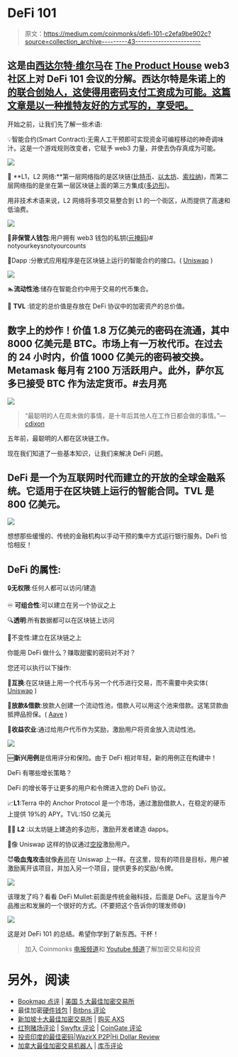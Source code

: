 # DeFi 101

> 原文：<https://medium.com/coinmonks/defi-101-c2efa9be902c?source=collection_archive---------43----------------------->

## 这是由[西达尔特·维尔马](https://twitter.com/sidsverma)在 [The Product House](https://twitter.com/0xTPH) web3 社区上对 DeFi 101 会议的分解。西达尔特是朱诺上的[的联合创始人，这使得用密码支付工资成为可能。这篇文章是以一种推特友好的方式写的，享受吧。](https://onjuno.com/)

开始之前，让我们先了解一些术语:

💡智能合约(Smart Contract):无需人工干预即可实现资金可编程移动的神奇调味汁。这是一个游戏规则改变者，它赋予 web3 力量，并使去伪存真成为可能。

![](img/ff1fc0877a0964f3edcc366dffa76769.png)

💎 **L1，L2 网络:**第一层网络指的是区块链([比特币](https://bitcoin.org/en/)、[以太坊](https://ethereum.org/en/)、[索拉纳](https://solana.com/))，而第二层网络指的是坐在第一层区块链上面的第三方集成([多边形](https://polygon.technology/))。

用非技术术语来说，L2 网络将多项交易整合到 L1 的一个街区，从而提供了高速和低油费。

![](img/4b61e076fc4a100471a88dbf3c79b81a.png)

👛**非保管人钱包**:用户拥有 web3 钱包的私钥([元掩码](https://metamask.io/))# notyourkeysnotyourcounts

📱Dapp :分散式应用程序是在区块链上运行的智能合约的接口。( [Uniswap](https://uniswap.org/) )

![](img/3d661ecdbbcee71d5f8fbccd321ee623.png)

🏊**流动性池**:储存在智能合约中用于交易的代币集合。

🔐 **TVL** :锁定的总价值是存放在 DeFi 协议中的加密资产的总价值。

## 数字上的炒作！价值 1.8 万亿美元的密码在流通，其中 8000 亿美元是 BTC。市场上有一万枚代币。在过去的 24 小时内，价值 1000 亿美元的密码被交换。Metamask 每月有 2100 万活跃用户。此外，萨尔瓦多已接受 BTC 作为法定货币。#去月亮

![](img/f215ad51b30b3ba175073c559b181ce7.png)

> “最聪明的人在周末做的事情，是十年后其他人在工作日都会做的事情。”— [cdixon](https://cdixon.org/)

五年前，最聪明的人都在区块链工作。

现在我们知道了一些基本知识，让我们来解决 DeFi 问题。

## DeFi 是一个为互联网时代而建立的开放的全球金融系统。它适用于在区块链上运行的智能合同。TVL 是 800 亿美元。

![](img/c98bdaac96e00b225dd2179effbbb62d.png)

想想那些缓慢的、传统的金融机构以手动干预的集中方式运行银行服务。DeFi 恰恰相反！

## DeFi 的属性:

🔒**无权限**:任何人都可以访问/建造

♾️ **可组合性**:可以建立在另一个协议之上

🔍**透明**:所有数据都可以在区块链上访问

💪不变性:建立在区块链之上

你能用 DeFi 做什么？赚取甜蜜的密码对不对？

您还可以执行以下操作:

📑**互换**:在区块链上用一个代币与另一个代币进行交易，而不需要中央实体( [Uniswap](https://uniswap.org/) )

💸**放款&借款**:放款人创建一个流动性池，借款人可以用这个池来借款。这笔贷款由抵押品担保。( [Aave](https://aave.com/) )

🤑**收益农业**:通过给用户代币作为奖励，激励用户将资金放入流动性池。

![](img/268d5ea10404ff893856f10d4a004e3c.png)

🆕**新兴用例**是信用评分和保险。由于 DeFi 相对年轻，新的用例正在构建中！

DeFi 有哪些增长策略？

DeFi 的增长等于让更多的用户和令牌进入您的 DeFi 协议。

📈**L1**:Terra 中的 Anchor Protocol 是一个市场，通过激励借款人，在稳定的硬币上提供 19%的 APY。TVL:150 亿美元

👨‍🔧 **L2** :以太坊链上建造的多边形，激励开发者建造 dapps。

🎡像 Uniswap 这样的协议通过[空投](https://en.wikipedia.org/wiki/Airdrop_(cryptocurrency))激励用户。

😈**吸血鬼攻击**就像[寿司](https://www.sushi.com/)在 Uniswap 上一样。在这里，现有的项目是目标，用户被激励离开该项目，并加入另一个项目，提供更多的奖励/令牌。

![](img/ac8bcb51cddcd928615d267fac136735.png)

该理发了吗？看看 DeFi Mullet:前面是传统金融科技，后面是 DeFi。这是当今产品推出和发展的一个很好的方式。(不要把这个告诉你的理发师😅)

![](img/51f3fce688343678b75bc2f204a0edb9.png)

这是对 DeFi 101 的总结。希望你学到了新东西。干杯！

> 加入 Coinmonks [电报频道](https://t.me/coincodecap)和 [Youtube 频道](https://www.youtube.com/c/coinmonks/videos)了解加密交易和投资

# 另外，阅读

*   [Bookmap 点评](https://coincodecap.com/bookmap-review-2021-best-trading-software) | [美国 5 大最佳加密交易所](https://coincodecap.com/crypto-exchange-usa)
*   最佳加密[硬件钱包](/coinmonks/hardware-wallets-dfa1211730c6) | [Bitbns 评论](/coinmonks/bitbns-review-38256a07e161)
*   [新加坡十大最佳加密交易所](https://coincodecap.com/crypto-exchange-in-singapore) | [购买 AXS](https://coincodecap.com/buy-axs-token)
*   [红狗赌场评论](https://coincodecap.com/red-dog-casino-review) | [Swyftx 评论](https://coincodecap.com/swyftx-review) | [CoinGate 评论](https://coincodecap.com/coingate-review)
*   [投资印度的最佳密码](https://coincodecap.com/best-crypto-to-invest-in-india-in-2021)|[WazirX P2P](https://coincodecap.com/wazirx-p2p)|[Hi Dollar Review](https://coincodecap.com/hi-dollar-review)
*   [加拿大最佳加密交易机器人](https://coincodecap.com/5-best-crypto-trading-bots-in-canada) | [库币评论](https://coincodecap.com/kucoin-review)